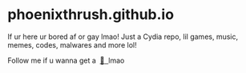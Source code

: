 # phoenixthrush.github.io
If ur here ur bored af or gay lmao!
Just a Cydia repo, lil games, music, memes, codes, malwares and more lol!

Follow me if u wanna get a &nbsp;<a href="https://instagram.com/phoenixthrush">:cookie: &nbsp;</a>lmao
